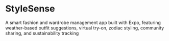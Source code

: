 # StyleSense
A smart fashion and wardrobe management app built with Expo, featuring weather-based outfit suggestions, virtual try-on, zodiac styling, community sharing, and sustainability tracking
